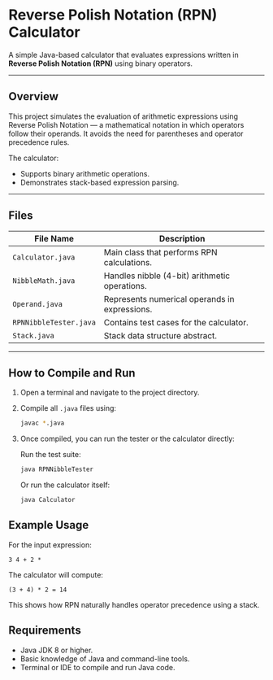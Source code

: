 # Reverse Polish Notation (RPN) Calculator

A simple Java-based calculator that evaluates expressions written in **Reverse Polish Notation (RPN)** using binary operators.

---

## Overview

This project simulates the evaluation of arithmetic expressions using Reverse Polish Notation — a mathematical notation in which operators follow their operands. It avoids the need for parentheses and operator precedence rules.

The calculator:
- Supports binary arithmetic operations.
- Demonstrates stack-based expression parsing.

---

## Files

| File Name            | Description                                |
|----------------------|--------------------------------------------|
| `Calculator.java`     | Main class that performs RPN calculations. |
| `NibbleMath.java`     | Handles nibble (4-bit) arithmetic operations. |
| `Operand.java`        | Represents numerical operands in expressions. |
| `RPNNibbleTester.java`| Contains test cases for the calculator.    |
| `Stack.java`          | Stack data structure abstract.       |

---

## How to Compile and Run

1. Open a terminal and navigate to the project directory.

2. Compile all `.java` files using:
   ```bash
   javac *.java
   ```

3. Once compiled, you can run the tester or the calculator directly:

   Run the test suite:
   ```bash
   java RPNNibbleTester
   ```

   Or run the calculator itself:
   ```bash
   java Calculator
   ```

## Example Usage

For the input expression:
```
3 4 + 2 *
```

The calculator will compute:
```
(3 + 4) * 2 = 14
```

This shows how RPN naturally handles operator precedence using a stack.

## Requirements

* Java JDK 8 or higher.
* Basic knowledge of Java and command-line tools.
* Terminal or IDE to compile and run Java code.

